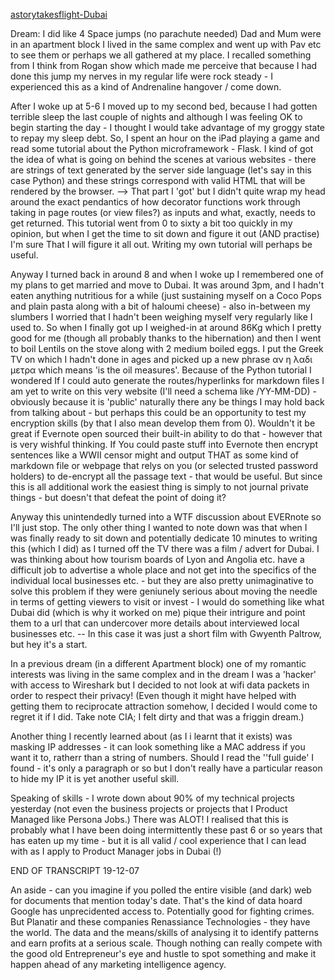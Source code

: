[astorytakesflight-Dubai](https://www.visitdubai.com/en/a-story-takes-flight)

Dream: I did like 4 Space jumps (no parachute needed)
Dad and Mum were in an apartment block I lived in the same complex and went up with Pav etc to see them or perhaps we all gathered at my place. I recalled something from I think from Rogan show which made me perceive that because I had done this jump my nerves in my regular life were rock steady - I experienced this as a kind of Andrenaline hangover / come down.

After I woke up at 5-6 I moved up to my second bed, because I had gotten terrible sleep the last couple of nights and although I was feeling OK to begin starting the day - I thought I would take advantage of my groggy state to repay my sleep debt. So, I spent an hour on the iPad playing a game and read some tutorial about the Python microframework - Flask. 
I kind of got the idea of what is going on behind the scenes at various websites - there are strings of text generated by the server side language (let's say in this case Python) and these strings correspond with valid HTML that will be rendered by the browser. --> That part I 'got' but I didn't quite wrap my head around the exact pendantics of how decorator functions work through taking in page routes (or view files?) as inputs and what, exactly, needs to get returned. This tutorial went from 0 to sixty a bit too quickly in my opinion, but when I get the time to sit down and figure it out (AND practise) I'm sure That I will figure it all out. Writing my own tutorial will perhaps be useful.

Anyway I turned back in around 8 and when I woke up I remembered one of my plans to get married and move to Dubai. It was around 3pm, and I hadn't eaten anything nutritious for a while (just sustaining myself on a Coco Pops and plain pasta along with a bit of haloumi cheese) - also in-between my slumbers I worried that I hadn't been weighing myself very regularly like I used to. So when I finally got up I weighed-in at around 86Kg which I pretty good for me (though all probably thanks to the hibernation) and then I went to boil Lentils on the stove along with 2 medium boiled eggs. I put the Greek TV on which I hadn't done in ages and picked up a new phrase αν η λαδι μετρα which means 'is the oil measures'. Because of the Python tutorial I wondered If I could auto generate the routes/hyperlinks for markdown files I am yet to write on this very website (I'll need a schema like /YY-MM-DD) - obviously because it is 'public' naturally there any be things I may hold back from talking about - but perhaps this could be an opportunity to test my encryption skills (by that I also mean develop them from 0). Wouldn't it be great if Evernote open sourced their built-in ability to do that - however that is very wishful thinking. If You could paste stuff into Evernote then encrypt sentences like a WWII censor might and output THAT as some kind of markdown file or webpage that relys on you (or selected trusted password holders) to de-encrypt all the passage text - that would be useful. But since this is all additional work the easiest thing is simply to not journal private things - but doesn't that defeat the point of doing it?  

Anyway this unintendedly turned into a WTF discussion about EVERnote so I'll just stop. The only other thing I wanted to note down was that when I was finally ready to sit down and potentially dedicate 10 minutes to writing this (which I did) as I turned off the TV there was a film / advert for Dubai. I was thinking about how tourism boards of Lyon and Angolia etc. have a difficult job to advertise a whole place and not get into the specifics of the individual local businesses etc. - but they are also pretty unimaginative to solve this problem if they were geniunely serious about moving the needle in terms of getting viewers to visit or invest - I would do something like what Dubai did (which is why it worked on me) pique their intrigure and point them to a url that can undercover more details about interviewed local businesses etc. -- In this case it was just a short film with Gwyenth Paltrow, but hey it's a start.


In a previous dream (in a different Apartment block) one of my romantic interests was living in the same complex and in the dream I was a 'hacker' with access to Wireshark but I decided to not look at wifi data packets in order to respect their privacy! (Even though it might have helped with getting them to reciprocate attraction somehow, I decided I would come to regret it if I did. Take note CIA; I felt dirty and that was a friggin dream.)


Another thing I recently learned about (as I i learnt that it exists) was masking IP addresses - it can look something like a MAC address if you want it to, ratherr than a string of numbers. Should I read the ''full guide' I found - it's only a paragraph or so but I don't really have a particular reason to hide my IP it is yet another useful skill. 


Speaking of skills - I wrote down about 90% of my technical projects yesterday (not even the business projects or projects that I Product Managed like Persona Jobs.) There was ALOT! I realised that this is probably what I have been doing intermittently these past 6 or so years that has eaten up my time - but it is all valid / cool experience that I can lead with as I apply to Product Manager jobs in Dubai (!)

END OF TRANSCRIPT 19-12-07

An aside - can you imagine if you polled the entire visible (and dark) web for documents that mention today's date. That's the kind of data hoard Google has unprecidented access to. Potentially good for fighting crimes. But Planatir and these companies Renassiance Technologies - they have the world. The data and the means/skills of analysing it to identify patterns and earn profits at a serious scale. Though nothing can really compete with the good old Entrepreneur's eye and hustle to spot something and make it happen ahead of any marketing intelligence agency.



